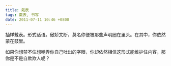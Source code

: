 ```yaml
---
title: 戴表
tags: 戴表, 书写
date: 2011-07-11 10:46 +0800
---
```



抽样戴表。形式话语。傲娇文断，莫名你便被那些声明圈在里头。在其中，你依然蒙在鼓里。

如果你想禁不住想嘲弄你自己吐出的字眼，你却依然相信这形式能维护住内容，那你是不是自欺欺人呢？


